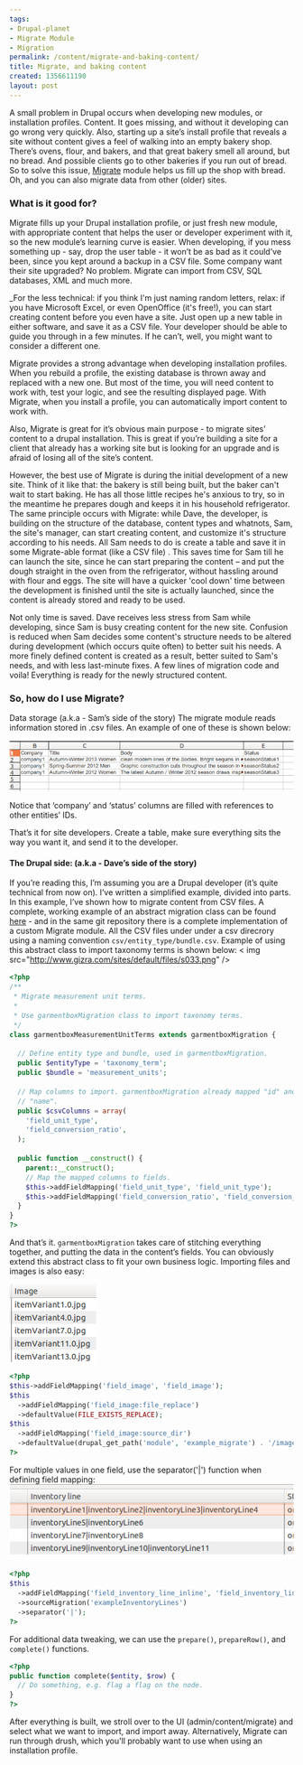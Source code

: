 ```yaml
---
tags:
- Drupal-planet
- Migrate Module
- Migration
permalink: /content/migrate-and-baking-content/
title: Migrate, and baking content
created: 1356611190
layout: post
---
```

A small problem in Drupal occurs when developing new modules, or installation profiles. Content.
It goes missing, and without it developing can go wrong very quickly. Also, starting up a site’s install profile that reveals a site without content gives a feel of walking into an empty bakery shop. There’s ovens, flour, and bakers, and that great bakery smell all around, but no bread. And possible clients go to other bakeries if you run out of bread. So to solve this issue, <a href="http://drupal.org/project/migrate">Migrate</a>  module helps us fill up the shop with bread.
Oh, and you can also migrate data from other (older) sites.

<!-- more -->

<h3>What is it good for?</h3>

Migrate fills up your Drupal installation profile, or just fresh new module, with appropriate content that helps the user or developer experiment with it, so the new module’s learning curve is easier. When developing, if you mess something up - say, drop the user table - it won’t be as bad as it could’ve been, since you kept around a backup in a CSV file. Some company want their site upgraded? No problem. Migrate can import from CSV, SQL databases, XML and much more.

_For the less technical: if you think I'm just naming random letters, relax: if you have Microsoft Excel, or even OpenOffice (it's free!), you can start creating content before you even have a site. Just open up a new table in either software, and save it as a CSV file. Your developer should be able to guide you through in a few minutes. If he can’t, well, you might want to consider a different one.

Migrate provides a strong advantage when developing installation profiles. When you rebuild a profile, the existing database is thrown away and replaced with a new one. But most of the time, you will need content to work with, test your logic, and see the resulting displayed page. With Migrate, when you install a profile, you can automatically import content to work with.

Also, Migrate is great for it’s obvious main purpose - to migrate sites’ content to a drupal installation. This is great if you’re building a site for a client that already has a working site but is looking for an upgrade and is afraid of losing all of the site’s content.

However, the best use of Migrate is during the initial development of a new site. Think of it like that: the bakery is still being built, but the baker can't wait to start baking. He has all those little recipes he's anxious to try, so in the meantime he prepares dough and keeps it in his household refrigerator.
The same principle occurs with Migrate: while Dave, the developer, is building on the structure of the database, content types and whatnots, Sam, the site's manager, can start creating content, and customize it's structure according to his needs. All Sam needs to do is create a table and save it in some Migrate-able format (like a CSV file) . This saves time for Sam till he can launch the site, since he can start preparing the content – and put the dough straight in the oven from the refrigerator, without hassling around with flour and eggs. The site will have a quicker 'cool down' time between the development is finished until the site is actually launched, since the content is already stored and ready to be used.

Not only time is saved. Dave receives less stress from Sam while developing, since Sam is busy creating content for the new site. Confusion is reduced when Sam decides some content's structure needs to be altered during development (which occurs quite often) to better suit his needs. A more finely defined content is created as a result, better suited to Sam's needs, and with less last-minute fixes. A few lines of migration code and voila! Everything is ready for the newly structured content.

<h3>So, how do I use Migrate?</h3>

Data storage (a.k.a - Sam’s side of the story)
The migrate module reads information stored in .csv files. An example of one of these is shown below:

<img src="/assets/images/legacy/s025.png" />

Notice that ‘company’ and ‘status’ columns are filled with references to other entities’ IDs.

That’s it for site developers. Create a table, make sure everything sits the way you want it, and send it to the developer.

<h4>The Drupal side: (a.k.a - Dave’s side of the story)</h4>

If you’re reading this, I’m assuming you are a Drupal developer (it’s quite technical from now on). I’ve written a simplified example, divided into parts. In this example, I’ve shown how to migrate content from CSV files. A complete, working example of an abstract migration class can be found <a href="https://github.com/Gizra/Garment-Box/blob/7.x-1.x/garmentbox/modules/custom/garmentbox_migrate/includes/garmentbox_migrate.migrate.entity.inc">here</a> - and in the same git repository there is a complete implementation of a custom Migrate module. All the CSV files under under a csv direcrory using a naming convention ```csv/entity_type/bundle.csv```. Example of using this abstract class to import taxonomy terms is shown below:
< img src="http://www.gizra.com/sites/default/files/s033.png" />

```php
<?php
/**
 * Migrate measurement unit terms.
 *
 * Use garmentboxMigration class to import taxonomy terms.
 */
class garmentboxMeasurementUnitTerms extends garmentboxMigration {

  // Define entity type and bundle, used in garmentboxMigration.
  public $entityType = 'taxonomy_term';
  public $bundle = 'measurement_units';

  // Map columns to import. garmentboxMigration already mapped "id" and
  // "name".
  public $csvColumns = array(
    'field_unit_type',
    'field_conversion_ratio',
  );

  public function __construct() {
    parent::__construct();
    // Map the mapped columns to fields.
    $this->addFieldMapping('field_unit_type', 'field_unit_type');
    $this->addFieldMapping('field_conversion_ratio', 'field_conversion_ratio');
  }
}
?>
```

 And that’s it. ```garmentboxMigration``` takes care of stitching everything together, and putting the data in the content’s fields. You can obviously extend this abstract class to fit your own business logic.
Importing files and images is also easy:

<img src="/assets/images/legacy/s029.png" />

```php
<?php
$this->addFieldMapping('field_image', 'field_image');
$this
  ->addFieldMapping('field_image:file_replace')
  ->defaultValue(FILE_EXISTS_REPLACE);
$this
  ->addFieldMapping('field_image:source_dir')
  ->defaultValue(drupal_get_path('module', 'example_migrate') . '/images');
?>
```

For multiple values in one field, use the separator('|') function when defining field mapping:
<img src="/assets/images/legacy/s028.png" />

```php
<?php
$this
  ->addFieldMapping('field_inventory_line_inline', 'field_inventory_line_inline')
  ->sourceMigration('exampleInventoryLines')
  ->separator('|');
?>
```

For additional data tweaking, we can use the ```prepare()```, ```prepareRow()```, and ```complete()``` functions.

```php
<?php
public function complete($entity, $row) {
  // Do something, e.g. flag a flag on the node.
}
?>
```

After everything is built, we stroll over to the UI (admin/content/migrate) and select what we want to import, and import away. Alternatively, Migrate can run through drush, which you'll probably want to use when using an installation profile.
